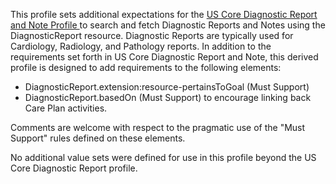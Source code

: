 This profile sets additional expectations for the [US Core Diagnostic Report and Note Profile ](http://hl7.org/fhir/us/core/StructureDefinition/us-core-diagnosticreport-note) to search and fetch Diagnostic Reports and Notes using the DiagnosticReport resource.
Diagnostic Reports are typically used for Cardiology, Radiology, and Pathology reports.
In addition to the requirements set forth in US Core Diagnostic Report and Note, this derived profile is designed to add requirements to the following elements:
* DiagnosticReport.extension:resource-pertainsToGoal (Must Support)
* DiagnosticReport.basedOn (Must Support) to encourage linking back Care Plan activities.

Comments are welcome with respect to the pragmatic use of the "Must Support" rules defined on these elements.

No additional value sets were defined for use in this profile beyond the US Core Diagnostic Report profile.